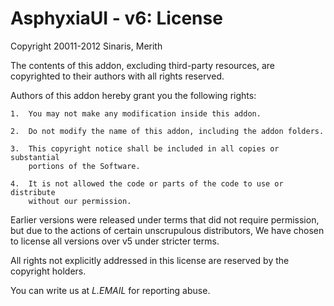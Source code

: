 AsphyxiaUI - v6: License
========================

Copyright 20011-2012 Sinaris, Merith

The contents of this addon, excluding third-party resources, are
copyrighted to their authors with all rights reserved.

Authors of this addon hereby grant you the following rights:

	1.	You may not make any modification inside this addon.

	2.	Do not modify the name of this addon, including the addon folders.

	3.	This copyright notice shall be included in all copies or substantial
		portions of the Software.

	4.	It is not allowed the code or parts of the code to use or distribute
		without our permission.

Earlier versions were released under terms that did not require permission,
but due to the actions of certain unscrupulous distributors, We have chosen
to license all versions over v5 under stricter terms.

All rights not explicitly addressed in this license are reserved by
the copyright holders.

You can write us at _L.EMAIL_ for reporting abuse.